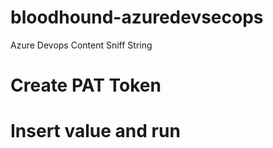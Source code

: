 # bloodhound-azuredevsecops
Azure Devops Content Sniff String
# Create PAT Token
# Insert value and run
